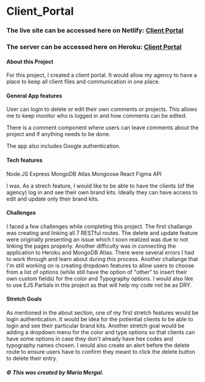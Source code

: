 # Client_Portal

### The live site can be accessed here on Netlify: [Client Portal](https://condescending-banach-e42f44.netlify.app/)

### The server can be accessed here on Heroku: [Client Portal](https://proof-backend.herokuapp.com/)

#### About this Project
For this project, I created a client portal. It would allow my agency to have a place to keep all client files and communication in one place.

#### General App features
User can login to delete or edit their own comments or projects. This allows me to keep monitor who is logged in and how comments can be edited. 

There is a comment component where users can leave comments about the project and if anything needs to be done. 

The app also includes Google authentication. 

#### Tech features

Node.JS
Express
MongoDB Atlas
Mongoose
React
Figma API

I was. As a strech feature, I would like to be able to have the clients (of the agency) log in and see their own brand kits. Ideally they can have access to edit and update only their brand kits. 

#### Challenges
I faced a few challenges while completing this project. The first challange was creating and linking all 7 RESTful routes. The delete and update feature were originally presenting an issue which I soon realized was due to not linking the pages properly. Another difficulty was in connecting the application to Heroku and MongoDB Atlas. There were several errors I had to work through and learn about during this process. Another challange that I'm still working on is creating dropdown features to allow users to choose from a list of options (while still have the option of "other" to insert their own custom fields) for the color and Typography options. I would also like to use EJS Partials in this project as that will help my code not be as DRY. 

#### Stretch Goals
As mentioned in the about section, one of my first stretch features would be login authentication. It would be idea for the potiential clients to be able to login and see their particular brand kits. Another stretch goal would be adding a dropdown menu for the color and type options so that clients can have some options in case they don't already have hex codes and typography names chosen. I would also create an alert before the delete route to ensure users have to confirm they meant to click the delete button to delete their entry.

##### &copy; This was created by Maria Mergal.